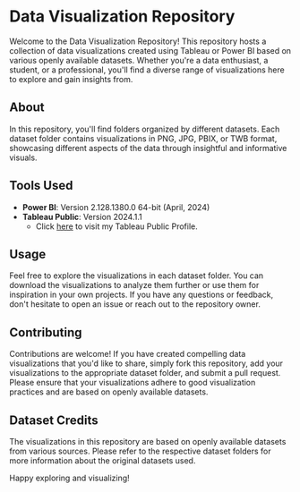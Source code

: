 # Data Visualization Repository

Welcome to the Data Visualization Repository! This repository hosts a collection of data visualizations created using Tableau or Power BI based on various openly available datasets. Whether you're a data enthusiast, a student, or a professional, you'll find a diverse range of visualizations here to explore and gain insights from.

## About

In this repository, you'll find folders organized by different datasets. Each dataset folder contains visualizations in PNG, JPG, PBIX, or TWB format, showcasing different aspects of the data through insightful and informative visuals.

## Tools Used

- **Power BI**: Version 2.128.1380.0 64-bit (April, 2024)
- **Tableau Public**: Version 2024.1.1
  - Click [here](https://public.tableau.com/app/profile/abinash.behera1055/vizzes) to visit my Tableau Public Profile.

## Usage

Feel free to explore the visualizations in each dataset folder. You can download the visualizations to analyze them further or use them for inspiration in your own projects. If you have any questions or feedback, don't hesitate to open an issue or reach out to the repository owner.

## Contributing

Contributions are welcome! If you have created compelling data visualizations that you'd like to share, simply fork this repository, add your visualizations to the appropriate dataset folder, and submit a pull request. Please ensure that your visualizations adhere to good visualization practices and are based on openly available datasets.

## Dataset Credits

The visualizations in this repository are based on openly available datasets from various sources. Please refer to the respective dataset folders for more information about the original datasets used.

Happy exploring and visualizing!
